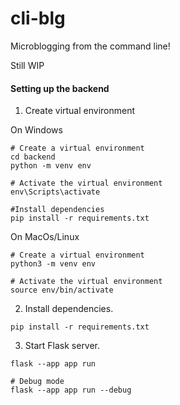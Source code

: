 # cli-blg
Microblogging from the command line!

Still WIP

#### Setting up the backend
1. Create virtual environment

On Windows
```
# Create a virtual environment
cd backend
python -m venv env

# Activate the virtual environment
env\Scripts\activate

#Install dependencies
pip install -r requirements.txt
```

On MacOs/Linux
```
# Create a virtual environment
python3 -m venv env

# Activate the virtual environment
source env/bin/activate
```

2. Install dependencies.
```
pip install -r requirements.txt
``` 
3. Start Flask server.
```
flask --app app run

# Debug mode
flask --app app run --debug
```
